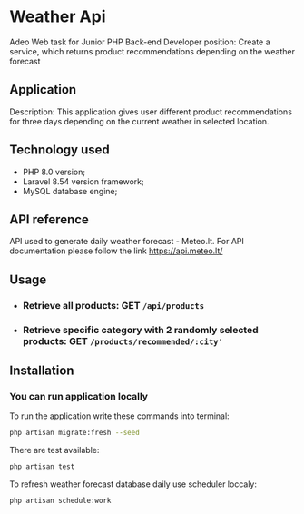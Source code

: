 # Weather Api

Adeo Web task for Junior PHP Back-end Developer position: Create a service, which returns product recommendations depending on the weather forecast

## Application

Description: This application gives user different product recommendations for three days depending on the current weather in selected location.

## Technology used

-   PHP 8.0 version;
-   Laravel 8.54 version framework;
-   MySQL database engine;

## API reference

API used to generate daily weather forecast - Meteo.lt. For API documentation please follow the link
https://api.meteo.lt/

## Usage

-   ### Retrieve all products: **GET** `/api/products`

-   ### Retrieve specific category with 2 randomly selected products:  **GET** `/products/recommended/:city'`

## Installation

### You can run application locally

To run the application write these commands into terminal:

```sh
php artisan migrate:fresh --seed
```

There are test available:

```sh
php artisan test
```

To refresh weather forecast database daily use scheduler loccaly:

```sh
php artisan schedule:work
```

